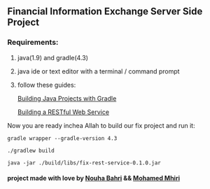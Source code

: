 ## Financial Information Exchange Server Side Project

### Requirements: 
1. java(1.9) and gradle(4.3)
2. java ide or text editor with a terminal / command prompt
3. follow these guides:

    [Building Java Projects with Gradle](https://spring.io/guides/gs/gradle/)
    
    [Building a RESTful Web Service](https://spring.io/guides/gs/rest-service/)

Now you are ready inchea Allah to build our fix project and run it:
```$xslt
gradle wrapper --gradle-version 4.3

./gradlew build

java -jar ./build/libs/fix-rest-service-0.1.0.jar

```

#### project made with love by [Nouha Bahri](https://github.com/NouhaBahri) && [Mohamed Mhiri](https://github.com/mohamedmhiri)